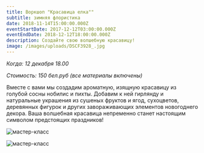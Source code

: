 ```yaml
---
title: Воркшоп "Красавица елка""
subtitle: зимняя флористика
date: 2018-11-14T15:00:00.000Z
eventStartDate: 2017-12-12T03:00:00.000Z
eventEndDate: 2018-12-12T18:00:00.000Z
description: Создайте свою волшебную красавицу!
image: /images/uploads/DSCF3928_.jpg
---
```

_Когда: 12 декабря 18.00_

_Стоимость: 150 бел.руб (все материалы включены)_

Вместе с вами мы создадим ароматную, изящную красавицу из голубой сосны нобилис и пихты. Добавим к ней гирлянду и натуральные украшения из сушеных фруктов и ягод, сухоцветов, деревянных фигурок и других завораживающих элементов новогоднего декора.  Ваша волшебная красавица непременно станет настоящим символом предстоящих праздников!

![мастер-класс](/images/uploads/DSCF3937_.jpg)

![мастер-класс](/images/uploads/DSCF3956_.jpg)
